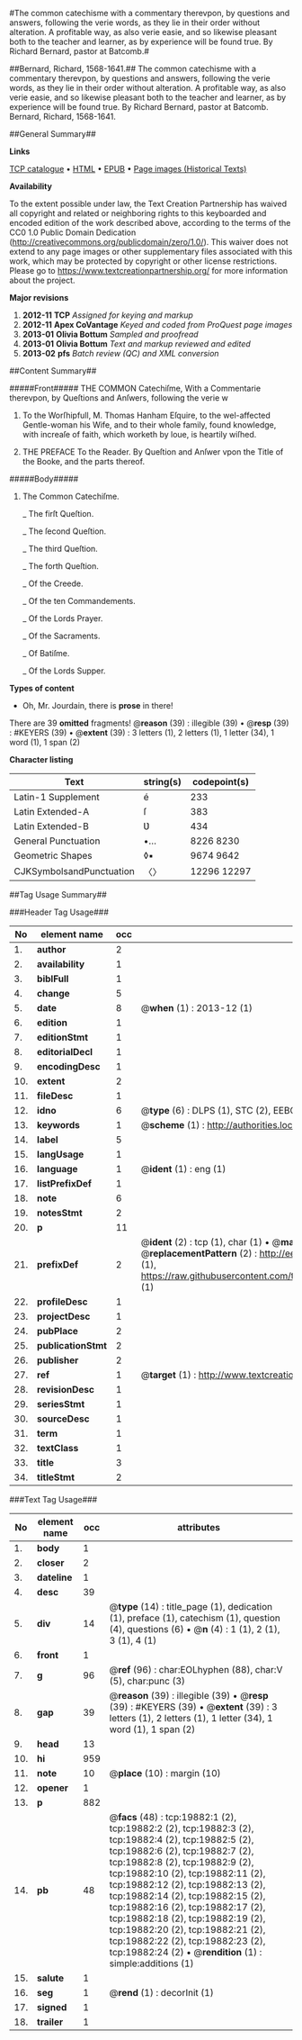 #The common catechisme with a commentary therevpon, by questions and answers, following the verie words, as they lie in their order without alteration. A profitable way, as also verie easie, and so likewise pleasant both to the teacher and learner, as by experience will be found true. By Richard Bernard, pastor at Batcomb.#

##Bernard, Richard, 1568-1641.##
The common catechisme with a commentary therevpon, by questions and answers, following the verie words, as they lie in their order without alteration. A profitable way, as also verie easie, and so likewise pleasant both to the teacher and learner, as by experience will be found true. By Richard Bernard, pastor at Batcomb.
Bernard, Richard, 1568-1641.

##General Summary##

**Links**

[TCP catalogue](http://www.ota.ox.ac.uk/tcp/)  • 
[HTML](http://tei.it.ox.ac.uk/tcp/Texts-HTML/free/A08/A08997.html)  • 
[EPUB](http://tei.it.ox.ac.uk/tcp/Texts-EPUB/free/A08/A08997.epub) • 
[Page images (Historical Texts)](https://historicaltexts.jisc.ac.uk/eebo-99854460e)

**Availability**

To the extent possible under law, the Text Creation Partnership has waived all copyright and related or neighboring rights to this keyboarded and encoded edition of the work described above, according to the terms of the CC0 1.0 Public Domain Dedication (http://creativecommons.org/publicdomain/zero/1.0/). This waiver does not extend to any page images or other supplementary files associated with this work, which may be protected by copyright or other license restrictions. Please go to https://www.textcreationpartnership.org/ for more information about the project.

**Major revisions**

1. __2012-11__ __TCP__ *Assigned for keying and markup*
1. __2012-11__ __Apex CoVantage__ *Keyed and coded from ProQuest page images*
1. __2013-01__ __Olivia Bottum__ *Sampled and proofread*
1. __2013-01__ __Olivia Bottum__ *Text and markup reviewed and edited*
1. __2013-02__ __pfs__ *Batch review (QC) and XML conversion*

##Content Summary##

#####Front#####
THE COMMON Catechiſme, With a Commentarie therevpon, by Queſtions and Anſwers, following the verie w
1. To the Worſhipfull, M. Thomas Hanham Eſquire, to the wel-affected Gentle-woman his Wife, and to their whole family, found knowledge, with increaſe of faith, which worketh by loue, is heartily wiſhed.

1. THE PREFACE To the Reader. By Queſtion and Anſwer vpon the Title of the Booke, and the parts thereof.

#####Body#####

1. The Common Catechiſme.

    _ The firſt Queſtion.

    _ The ſecond Queſtion.

    _ The third Queſtion.

    _ The forth Queſtion.

    _ Of the Creede.

    _ Of the ten Commandements.

    _ Of the Lords Prayer.

    _ Of the Sacraments.

    _ Of Batiſme.

    _ Of the Lords Supper.

**Types of content**

  * Oh, Mr. Jourdain, there is **prose** in there!

There are 39 **omitted** fragments! 
 @__reason__ (39) : illegible (39)  •  @__resp__ (39) : #KEYERS (39)  •  @__extent__ (39) : 3 letters (1), 2 letters (1), 1 letter (34), 1 word (1), 1 span (2)

**Character listing**


|Text|string(s)|codepoint(s)|
|---|---|---|
|Latin-1 Supplement|é|233|
|Latin Extended-A|ſ|383|
|Latin Extended-B|Ʋ|434|
|General Punctuation|•…|8226 8230|
|Geometric Shapes|◊▪|9674 9642|
|CJKSymbolsandPunctuation|〈〉|12296 12297|

##Tag Usage Summary##

###Header Tag Usage###

|No|element name|occ|attributes|
|---|---|---|---|
|1.|__author__|2||
|2.|__availability__|1||
|3.|__biblFull__|1||
|4.|__change__|5||
|5.|__date__|8| @__when__ (1) : 2013-12 (1)|
|6.|__edition__|1||
|7.|__editionStmt__|1||
|8.|__editorialDecl__|1||
|9.|__encodingDesc__|1||
|10.|__extent__|2||
|11.|__fileDesc__|1||
|12.|__idno__|6| @__type__ (6) : DLPS (1), STC (2), EEBO-CITATION (1), PROQUEST (1), VID (1)|
|13.|__keywords__|1| @__scheme__ (1) : http://authorities.loc.gov/ (1)|
|14.|__label__|5||
|15.|__langUsage__|1||
|16.|__language__|1| @__ident__ (1) : eng (1)|
|17.|__listPrefixDef__|1||
|18.|__note__|6||
|19.|__notesStmt__|2||
|20.|__p__|11||
|21.|__prefixDef__|2| @__ident__ (2) : tcp (1), char (1)  •  @__matchPattern__ (2) : ([0-9\-]+):([0-9IVX]+) (1), (.+) (1)  •  @__replacementPattern__ (2) : http://eebo.chadwyck.com/downloadtiff?vid=$1&page=$2 (1), https://raw.githubusercontent.com/textcreationpartnership/Texts/master/tcpchars.xml#$1 (1)|
|22.|__profileDesc__|1||
|23.|__projectDesc__|1||
|24.|__pubPlace__|2||
|25.|__publicationStmt__|2||
|26.|__publisher__|2||
|27.|__ref__|1| @__target__ (1) : http://www.textcreationpartnership.org/docs/. (1)|
|28.|__revisionDesc__|1||
|29.|__seriesStmt__|1||
|30.|__sourceDesc__|1||
|31.|__term__|1||
|32.|__textClass__|1||
|33.|__title__|3||
|34.|__titleStmt__|2||


###Text Tag Usage###

|No|element name|occ|attributes|
|---|---|---|---|
|1.|__body__|1||
|2.|__closer__|2||
|3.|__dateline__|1||
|4.|__desc__|39||
|5.|__div__|14| @__type__ (14) : title_page (1), dedication (1), preface (1), catechism (1), question (4), questions (6)  •  @__n__ (4) : 1 (1), 2 (1), 3 (1), 4 (1)|
|6.|__front__|1||
|7.|__g__|96| @__ref__ (96) : char:EOLhyphen (88), char:V (5), char:punc (3)|
|8.|__gap__|39| @__reason__ (39) : illegible (39)  •  @__resp__ (39) : #KEYERS (39)  •  @__extent__ (39) : 3 letters (1), 2 letters (1), 1 letter (34), 1 word (1), 1 span (2)|
|9.|__head__|13||
|10.|__hi__|959||
|11.|__note__|10| @__place__ (10) : margin (10)|
|12.|__opener__|1||
|13.|__p__|882||
|14.|__pb__|48| @__facs__ (48) : tcp:19882:1 (2), tcp:19882:2 (2), tcp:19882:3 (2), tcp:19882:4 (2), tcp:19882:5 (2), tcp:19882:6 (2), tcp:19882:7 (2), tcp:19882:8 (2), tcp:19882:9 (2), tcp:19882:10 (2), tcp:19882:11 (2), tcp:19882:12 (2), tcp:19882:13 (2), tcp:19882:14 (2), tcp:19882:15 (2), tcp:19882:16 (2), tcp:19882:17 (2), tcp:19882:18 (2), tcp:19882:19 (2), tcp:19882:20 (2), tcp:19882:21 (2), tcp:19882:22 (2), tcp:19882:23 (2), tcp:19882:24 (2)  •  @__rendition__ (1) : simple:additions (1)|
|15.|__salute__|1||
|16.|__seg__|1| @__rend__ (1) : decorInit (1)|
|17.|__signed__|1||
|18.|__trailer__|1||
